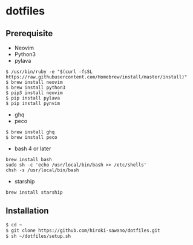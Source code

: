 # dotfiles

## Prerequisite
* Neovim
* Python3
* pylava

```
$ /usr/bin/ruby -e "$(curl -fsSL https://raw.githubusercontent.com/Homebrew/install/master/install)"
$ brew install neovim
$ brew install python3
$ pip3 install neovim
$ pip install pylava
$ pip install pynvim
```

* ghq
* peco

```
$ brew install ghq
$ brew install peco
```

* bash 4 or later

```
brew install bash
sudo sh -c 'echo /usr/local/bin/bash >> /etc/shells'
chsh -s /usr/local/bin/bash
```

* starship

```
brew install starship
```

## Installation
```bash
$ cd ~
$ git clone https://github.com/hiroki-sawano/dotfiles.git
$ sh ~/dotfiles/setup.sh
```
